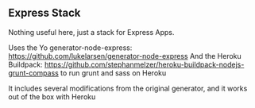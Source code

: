 ## Express Stack

Nothing useful here, just a stack for Express Apps.

Uses the Yo generator-node-express: https://github.com/lukelarsen/generator-node-express
And the Heroku Buildpack: https://github.com/stephanmelzer/heroku-buildpack-nodejs-grunt-compass to run grunt and sass on Heroku

It includes several modifications from the original generator, and it works out of the box with Heroku
